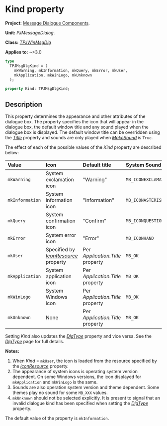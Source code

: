 # Kind property

**Project:** [Message Dialogue Components](../API.md).

**Unit:** _PJMessageDialog_.

**Class:** _[TPJWinMsgDlg](./TPJWinMsgDlg.md)_

**Applies to:** ~>3.0

```pascal
type
  TPJMsgDlgKind = (
    mkWarning, mkInformation, mkQuery, mkError, mkUser,
    mkApplication, mkWinLogo, mkUnknown
  );

property Kind: TPJMsgDlgKind;
```

## Description

This property determines the appearance and other attributes of the dialogue box. The property specifies the icon that will appear in the dialogue box, the default window title and any sound played when the dialogue box is displayed. The default window title can be overridden using the _[Title](./TPJWinMsgDlg-Title.md)_ property and sounds are only played when _[MakeSound](./TPJWinMsgDlg-MakeSound.md)_ is `True`.

The effect of each of the possible values of the _Kind_ property are described below:

| Value | Icon | Default title | System Sound |
|:------|:-----|:--------------|:-------------|
| `mkWarning` | System exclamation icon | "Warning" | `MB_ICONEXCLAMATION` |
| `mkInformation` | System information icon | "Information" | `MB_ICONASTERISK` |
| `mkQuery` | System confirmation icon | "Confirm" | `MB_ICONQUESTION` |
| `mkError` | System error icon | "Error" | `MB_ICONHAND` |
| `mkUser` | Specified by _[IconResource](./TPJWinMsgDlg-IconResource.md)_ property | Per _Application.Title_ property | `MB_OK` |
| `mkApplication` | System application icon | Per _Application.Title_ property | `MB_OK` |
| `mkWinLogo` | System Windows icon | Per _Application.Title_ property | `MB_OK` |
| `mkUnknown` | None | Per _Application.Title_ property | `MB_OK` |

Setting _Kind_ also updates the _[DlgType](./TPJWinMsgDlg-DlgType.md)_ property and vice versa. See the _[DlgType](./TPJWinMsgDlg-DlgType.md)_ page for full details.

**Notes:**

  1. When _Kind_ = `mkUser`, the icon is loaded from the resource specified by the _[IconResource](./TPJWinMsgDlg-IconResource.md)_ property.
  2. The appearance of system icons is operating system version dependent. On some Windows versions, the icon displayed for `mkApplication` and `mkWinLogo` is the same.
  3. Sounds are also operation system version and theme dependent. Some themes play no sound for some `MB_XXX` values.
  4. `mkUnknown` should not be selected explicitly. It is present to signal that an invalid dialogue kind has been specified when setting the _[DlgType](./TPJWinMsgDlg-DlgType.md)_ property.

The default value of the property is `mkInformation`.
